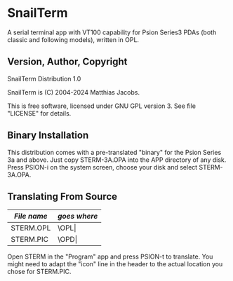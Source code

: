 # SnailTerm
A serial terminal app with VT100 capability for Psion Series3 PDAs (both classic and following models), written in OPL.

## Version, Author, Copyright

SnailTerm Distribution 1.0

SnailTerm is (C) 2004-2024 Matthias Jacobs.

This is free software, licensed under GNU GPL version 3. See file "LICENSE" for details.

## Binary Installation

This distribution comes with a pre-translated "binary" for the Psion Series 3a and above.
Just copy STERM-3A.OPA into the APP directory of any disk. Press PSION-i on the system screen, choose your disk and select STERM-3A.OPA.

## Translating From Source

|_File name_|		_goes where_|
|---------|---------------|
|STERM.OPL|		\OPL\|
|STERM.PIC|		\OPD\|

Open STERM in the "Program" app and press PSION-t to translate. You might need to adapt the "icon" line in the header to the actual location you chose for STERM.PIC.

 
